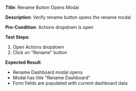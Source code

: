 **Title**: Rename Button Opens Modal

**Description**: Verify rename button opens the rename modal

**Pre-Condition**: Actions dropdown is open

**Test Steps**:
1. Open Actions dropdown
2. Click on "Rename" button

**Expected Result**:
- Rename Dashboard modal opens
- Modal has title "Rename Dashboard"
- Form fields are populated with current dashboard data